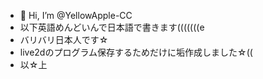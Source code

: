 - 👋 Hi, I’m @YellowApple-CC
- 以下英語めんどいんで日本語で書きます(((((((e
- バリバリ日本人です☆
- live2dのプログラム保存するためだけに垢作成しました☆((
- 以☆上
